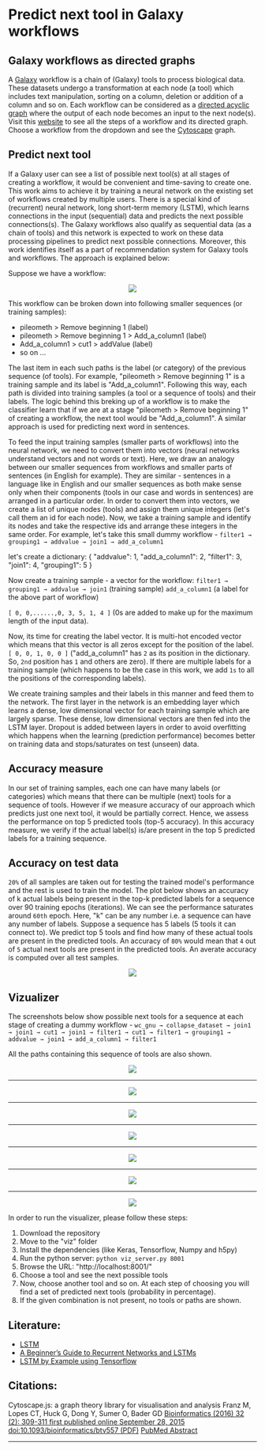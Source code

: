 # Predict next tool in Galaxy workflows

## Galaxy workflows as directed graphs
A [Galaxy](https://usegalaxy.eu/) workflow is a chain of (Galaxy) tools to process biological data. These datasets undergo a transformation at each node (a tool) which includes text manipulation, sorting on a column, deletion or addition of a column and so on. Each workflow can be considered as a [directed acyclic graph](https://en.wikipedia.org/wiki/Directed_acyclic_graph) where the output of each node becomes an input to the next node(s). Visit this [website](https://rawgit.com/anuprulez/similar_galaxy_workflow/master/viz/index.html) to see all the steps of a workflow and its directed graph. Choose a workflow from the dropdown and see the [Cytoscape](http://js.cytoscape.org/) graph.

## Predict next tool
If a Galaxy user can see a list of possible next tool(s) at all stages of creating a workflow, it would be convenient and time-saving to create one. This work aims to achieve it by training a neural network on the existing set of workflows created by multiple users. There is a special kind of (recurrent) neural network, long short-term memory (LSTM), which learns connections in the input (sequential) data and predicts the next possible connections(s). The Galaxy workflows also qualify as sequential data (as a chain of tools) and this network is expected to work on these data processing pipelines to predict next possible connections. Moreover, this work identifies itself as a part of recommendation system for Galaxy tools and workflows. The approach is explained below:

Suppose we have a workflow:
<p align="center">
  <img src="https://raw.githubusercontent.com/anuprulez/similar_galaxy_workflow/embedding_layer/images/workflow1.png">
</p>

This workflow can be broken down into following smaller sequences (or training samples):

- pileometh > Remove beginning 1 (label)
- pileometh > Remove beginning 1 > Add_a_column1 (label)
- Add_a_column1 > cut1 > addValue (label)
- so on ...

The last item in each such paths is the label (or category) of the previous sequence (of tools). For example, "pileometh > Remove beginning 1" is a training sample and its label is "Add_a_column1". Following this way, each path is divided into training samples (a tool or a sequence of tools) and their labels. The logic behind this breking up of a workflow is to make the classifier learn that if we are at a stage "pileometh > Remove beginning 1" of creating a workflow, the next tool would be "Add_a_column1". A similar approach is used for predicting next word in sentences.

To feed the input training samples (smaller parts of workflows) into the neural network, we need to convert them into vectors (neural networks understand vectors and not words or text). Here, we draw an analogy between our smaller sequences from workflows and smaller parts of sentences (in English for example). They are similar - sentences in a language like in English and our smaller sequences as both make sense only when their components (tools in our case and words in sentences) are arranged in a particular order. In order to convert them into vectors, we create a list of unique nodes (tools) and assign them unique integers (let's call them an id for each node). Now, we take a training sample and identify its nodes and take the respective ids and arrange these integers in the same order. For example, let's take this small dummy workflow - `filter1 → grouping1 → addvalue → join1 → add_a_column1`

let's create a dictionary:
{ "addvalue": 1, "add_a_column1": 2, "filter1": 3, "join1": 4, "grouping1": 5 }

Now create a training sample - a vector for the workflow:
`filter1 → grouping1 → addvalue → join1` (training sample)
`add_a_column1` (a label for the above part of workflow)

`[ 0, 0,......,0, 3, 5, 1, 4 ]` (0s are added to make up for the maximum length of the input data).

Now, its time for creating the label vector. It is multi-hot encoded vector which means that this vector is all zeros except for the position of the label.
`[ 0, 0, 1, 0, 0 ]` ("add_a_column1" has `2` as its position in the dictionary. So, `2nd` position has `1` and others are zero). If there are multiple labels for a training sample (which happens to be the case in this work, we add `1s` to all the positions of the corresponding labels).

We create training samples and their labels in this manner and feed them to the network. The first layer in the network is an embedding layer which learns a dense, low dimensional vector for each training sample which are largely sparse. These dense, low dimensional vectors are then fed into the LSTM layer. Dropout is added between layers in order to avoid overfitting which happens when the learning (prediction performance) becomes better on training data and stops/saturates on test (unseen) data.

## Accuracy measure
In our set of training samples, each one can have many labels (or categories) which means that there can be multiple (next) tools for a sequence of tools. However if we measure accuracy of our approach which predicts just one next tool, it would be partially correct. Hence, we assess the performance on top 5 predicted tools (top-5 accuracy). In this accuracy measure, we verify if the actual label(s) is/are present in the top 5 predicted labels for a training sequence.

## Accuracy on test data

`20%` of all samples are taken out for testing the trained model's performance and the rest is used to train the model. The plot below shows an accuracy of k actual labels being present in the top-k predicted labels for a sequence over 90 training epochs (iterations). We can see the performance saturates around `60th` epoch. Here, "k" can be any number i.e. a sequence can have any number of labels. Suppose a sequence has 5 labels (5 tools it can connect to). We predict top 5 tools and find how many of these actual tools are present in the predicted tools. An accuracy of `80%` would mean that `4` out of `5` actual next tools are present in the predicted tools. An averate accuracy is computed over all test samples.

<p align="center">
  <img src="https://raw.githubusercontent.com/anuprulez/similar_galaxy_workflow/embedding_layer/plots/200-LSTM/Mutual_accuracy.png">
</p>

## Vizualizer

The screenshots below show possible next tools for a sequence at each stage of creating a dummy workflow - `wc_gnu → collapse_dataset → join1 → join1 → cut1 → join1 → filter1 → cut1 → filter1 → grouping1 → addvalue → join1 → add_a_column1 → filter1`

All the paths containing this sequence of tools are also shown.

<p align="center">
  <img src="https://raw.githubusercontent.com/anuprulez/similar_galaxy_workflow/embedding_layer/images/1.png">
</p>
<hr/>
<p align="center">
  <img src="https://raw.githubusercontent.com/anuprulez/similar_galaxy_workflow/embedding_layer/images/2.png">
</p>
<hr/>
<p align="center">
  <img src="https://raw.githubusercontent.com/anuprulez/similar_galaxy_workflow/embedding_layer/images/3.png">
</p>
<hr/>
<p align="center">
  <img src="https://raw.githubusercontent.com/anuprulez/similar_galaxy_workflow/embedding_layer/images/4.png">
</p>
<hr/>
<p align="center">
  <img src="https://raw.githubusercontent.com/anuprulez/similar_galaxy_workflow/embedding_layer/images/5.png">
</p>
<hr/>
<p align="center">
  <img src="https://raw.githubusercontent.com/anuprulez/similar_galaxy_workflow/embedding_layer/images/6.png">
</p>
<hr/>
<p align="center">
  <img src="https://raw.githubusercontent.com/anuprulez/similar_galaxy_workflow/embedding_layer/images/7.png">
</p>

In order to run the visualizer, please follow these steps:

1. Download the repository
2. Move to the "viz" folder
3. Install the dependencies (like Keras, Tensorflow, Numpy and h5py)
4. Run the python server: `python viz_server.py 8001`
5. Browse the URL: "http://localhost:8001/"
6. Choose a tool and see the next possible tools
7. Now, choose another tool and so on. At each step of choosing you will find a set of predicted next tools (probability in percentage). 
8. If the given combination is not present, no tools or paths are shown.

## Literature:
- [LSTM](http://colah.github.io/posts/2015-08-Understanding-LSTMs/)
- [A Beginner’s Guide to Recurrent Networks and LSTMs](https://deeplearning4j.org/lstm.html)
- [LSTM by Example using Tensorflow](https://towardsdatascience.com/lstm-by-example-using-tensorflow-feb0c1968537)

## Citations:

Cytoscape.js: a graph theory library for visualisation and analysis
Franz M, Lopes CT, Huck G, Dong Y, Sumer O, Bader GD
[Bioinformatics (2016) 32 (2): 309-311 first published online September 28, 2015 doi:10.1093/bioinformatics/btv557 (PDF)](bioinformatics.oxfordjournals.org/content/32/2/309)
[PubMed Abstract](https://www.ncbi.nlm.nih.gov/pubmed/26415722)

<hr/>



